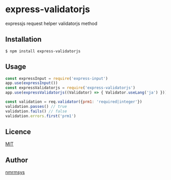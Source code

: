 express-validatorjs
====
expressjs request helper validatorjs method

## Installation
```
$ npm install express-validatorjs
```

## Usage
```javascript
const expressInput = require('express-input')
app.use(expressInput())
const expressValidatorjs = require('express-validatorjs')
app.use(expressValidatorjs((Validator) => { Validator.useLang('ja') }))
```
```javascript
const validation = req.validator({prm1: 'required|integer'})
validation.passes() // true
validation.fails() // false
validation.errors.first('prm1')
```

## Licence

[MIT](http://opensource.org/licenses/mit-license.php)

## Author

[nmrmsys](https://github.com/nmrmsys)